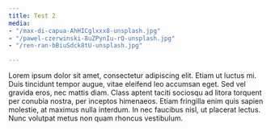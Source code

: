 ```yaml
---
title: Test 2
media:
- "/max-di-capua-AhHICglxxx8-unsplash.jpg"
- "/pawel-czerwinski-8uZPynIu-rQ-unsplash.jpg"
- "/ren-ran-bBiuSdck8tU-unsplash.jpg"

---
```

Lorem ipsum dolor sit amet, consectetur adipiscing elit. Etiam ut luctus mi. Duis tincidunt tempor augue, vitae eleifend leo accumsan eget. Sed vel gravida eros, nec mattis diam. Class aptent taciti sociosqu ad litora torquent per conubia nostra, per inceptos himenaeos. Etiam fringilla enim quis sapien molestie, at maximus nulla interdum. In nec faucibus nisl, ut placerat lectus. Nunc volutpat metus non quam rhoncus vestibulum.